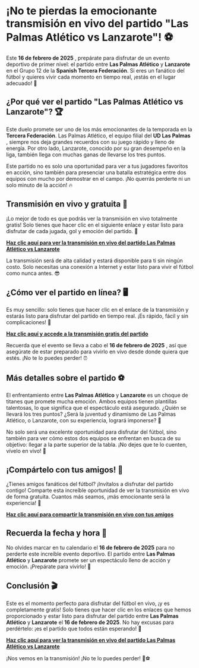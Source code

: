 # ¡No te pierdas la emocionante transmisión en vivo del partido "Las Palmas Atlético vs Lanzarote"! ⚽

Este **16 de febrero de 2025** , prepárate para disfrutar de un evento deportivo de primer nivel: el partido entre **Las Palmas Atlético** y **Lanzarote** en el Grupo 12 de la **Spanish Tercera Federación**. Si eres un fanático del fútbol y quieres vivir cada momento en tiempo real, ¡estás en el lugar adecuado! 📅

## ¿Por qué ver el partido "Las Palmas Atlético vs Lanzarote"? 🏆

Este duelo promete ser uno de los más emocionantes de la temporada en la **Tercera Federación**. Las Palmas Atlético, el equipo filial del **UD Las Palmas** , siempre nos deja grandes recuerdos con su juego rápido y lleno de energía. Por otro lado, Lanzarote, conocido por su gran desempeño en la liga, también llega con muchas ganas de llevarse los tres puntos.

Este partido no es solo una oportunidad para ver a tus jugadores favoritos en acción, sino también para presenciar una batalla estratégica entre dos equipos con mucho por demostrar en el campo. ¡No querrás perderte ni un solo minuto de la acción! 🔥

## Transmisión en vivo y gratuita 🎥

¡Lo mejor de todo es que podrás ver la transmisión en vivo totalmente gratis! Solo tienes que hacer clic en el siguiente enlace y estar listo para disfrutar de cada jugada, gol y emoción del partido. 📲

[**Haz clic aquí para ver la transmisión en vivo del partido Las Palmas Atlético vs Lanzarote**](https://tinyurl.com/livestreamfreeo?st=Las+Palmas+Atl%C3%A9tico+vs+Lanzarote&si=gh)

La transmisión será de alta calidad y estará disponible para ti sin ningún costo. Solo necesitas una conexión a Internet y estar listo para vivir el fútbol como nunca antes. 😎

## ¿Cómo ver el partido en línea? 🖥️

Es muy sencillo: solo tienes que hacer clic en el enlace de la transmisión y estarás listo para disfrutar del partido en tiempo real. ¡Es rápido, fácil y sin complicaciones! 📱

[**Haz clic aquí y accede a la transmisión gratis del partido**](https://tinyurl.com/livestreamfreeo?st=Las+Palmas+Atl%C3%A9tico+vs+Lanzarote&si=gh)

Recuerda que el evento se lleva a cabo el **16 de febrero de 2025** , así que asegúrate de estar preparado para vivirlo en vivo desde donde quiera que estés. ¡No te lo puedes perder! ⏰

## Más detalles sobre el partido ⚽

El enfrentamiento entre **Las Palmas Atlético** y **Lanzarote** es un choque de titanes que promete mucha emoción. Ambos equipos tienen plantillas talentosas, lo que significa que el espectáculo está asegurado. ¿Quién se llevará los tres puntos? ¿Será la juventud y dinamismo de Las Palmas Atlético, o Lanzarote, con su experiencia, logrará imponerse? 🤔

No solo será una excelente oportunidad para disfrutar del fútbol, sino también para ver cómo estos dos equipos se enfrentan en busca de su objetivo: llegar a la parte superior de la tabla. ¡No dejes que te lo cuenten, vívelo en vivo! 🙌

## ¡Compártelo con tus amigos! 📢

¿Tienes amigos fanáticos del fútbol? ¡Invítalos a disfrutar del partido contigo! Comparte esta increíble oportunidad de ver la transmisión en vivo de forma gratuita. Cuantos más seamos, ¡más emocionante será la experiencia! 👫

[**Haz clic aquí para compartir la transmisión en vivo con tus amigos**](https://tinyurl.com/livestreamfreeo?st=Las+Palmas+Atl%C3%A9tico+vs+Lanzarote&si=gh)

## Recuerda la fecha y hora 📅

No olvides marcar en tu calendario el **16 de febrero de 2025** para no perderte este increíble evento deportivo. El partido entre **Las Palmas Atlético** y **Lanzarote** promete ser un espectáculo lleno de acción y emoción. ¡Prepárate para vivirlo! 🎉

## Conclusión 🎬

Este es el momento perfecto para disfrutar del fútbol en vivo, ¡y es completamente gratis! Solo tienes que hacer clic en los enlaces que hemos proporcionado y estar listo para disfrutar del partido entre **Las Palmas Atlético** y **Lanzarote** el **16 de febrero de 2025**. No hay excusas para perdértelo: ¡es el partido que todos están esperando! 🚀

[**Haz clic aquí para ver la transmisión en vivo del partido Las Palmas Atlético vs Lanzarote**](https://tinyurl.com/livestreamfreeo?st=Las+Palmas+Atl%C3%A9tico+vs+Lanzarote&si=gh)

¡Nos vemos en la transmisión! ¡No te lo puedes perder! 🎉⚽
